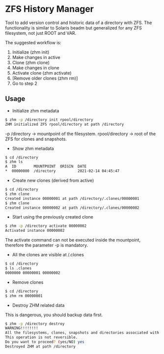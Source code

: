 # ZFS History Manager

Tool to add version control and historic data of a directory with ZFS. The functionality is similar to Solaris beadm but generalized for any ZFS filesystem, not just ROOT and VAR.

The suggested workflow is:
1. Initialize (zhm init)
2. Make changes in active
3. Clone (zhm clone)
4. Make changes in clone
5. Activate clone (zhm activate)
6. [Remove older clones (zhm rm)]
7. Go to step 2

## Usage

- Initialize zhm metadata

```bash
$ zhm -p /directory init rpool/directory
ZHM initialized ZFS rpool/directory at path /directory
```

-p /directory -> mountpoint of the filesystem.
rpool/directory -> root of the ZFS for clones and snapshots.


- Show zhm metadata

```bash
$ cd /directory
$ zhm ls
A  ID        MOUNTPOINT  ORIGIN  DATE               
*  00000000  /directory          2021-02-14 04:45:47
```

- Create new clones (derived from active)

```bash
$ cd /directory
$ zhm clone
Created instance 00000001 at path /directory/.clones/00000001
$ zhm clone
Created instance 00000002 at path /directory/.clones/00000002
```

- Start using the previously created clone

```bash
$ zhm -p /directory activate 00000002
Activated instance 00000002
```

The activate command can not be executed inside the mountpoint, therefore the parameter -p <mounpoint> is mandatory.  

- All the clones are visible at <mountpoint>/.clones

```bash
$ cd /directory
$ ls .clones
0000000 00000001 00000002
```


- Remove clones

```bash
$ cd /directory
$ zhm rm 00000001
```


- Destroy ZHM related data

This is dangerous, you should backup data first.

```bash
$ zhm -p /directory destroy        
WARNING!!!!!!!!
All the filesystems, clones, snapshots and directories associated with /directory will be permanently deleted.
This operation is not reversible.
Do you want to proceed? (yes/NO) yes
Destroyed ZHM at path /directory
```
